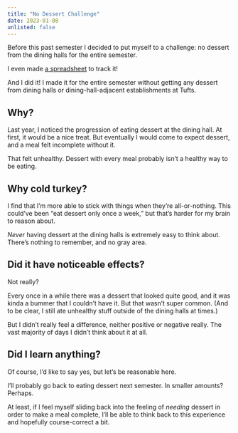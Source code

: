 ```yaml
---
title: "No Dessert Challenge"
date: 2023-01-08
unlisted: false
---
```


Before this past semester I decided to put myself to a challenge: no dessert from the dining halls for the entire semester.

I even made [a spreadsheet](https://docs.google.com/spreadsheets/d/1LhZgB-AMSOBz21-hqI0MY-qPtUj7pWxDbF2lJ1QdfJk) to track it!

And I did it! I made it for the entire semester without getting any dessert from dining halls or dining-hall-adjacent establishments at Tufts.

## Why?

Last year, I noticed the progression of eating dessert at the dining hall. At first, it would be a nice treat. But eventually I would come to expect dessert, and a meal felt incomplete without it.

That felt unhealthy. Dessert with every meal probably isn’t a healthy way to be eating.

## Why cold turkey?

I find that I’m more able to stick with things when they’re all-or-nothing. This could’ve been “eat dessert only once a week,” but that’s harder for my brain to reason about.

_Never_ having dessert at the dining halls is extremely easy to think about. There’s nothing to remember, and no gray area.

## Did it have noticeable effects?

Not really?

Every once in a while there was a dessert that looked quite good, and it was kinda a bummer that I couldn’t have it. But that wasn’t super common. (And to be clear, I still ate unhealthy stuff outside of the dining halls at times.)

But I didn’t really feel a difference, neither positive or negative really. The vast majority of days I didn’t think about it at all.

## Did I learn anything?

Of course, I’d like to say yes, but let’s be reasonable here.

I’ll probably go back to eating dessert next semester. In smaller amounts? Perhaps.

At least, if I feel myself sliding back into the feeling of _needing_ dessert in order to make a meal complete, I’ll be able to think back to this experience and hopefully course-correct a bit.
